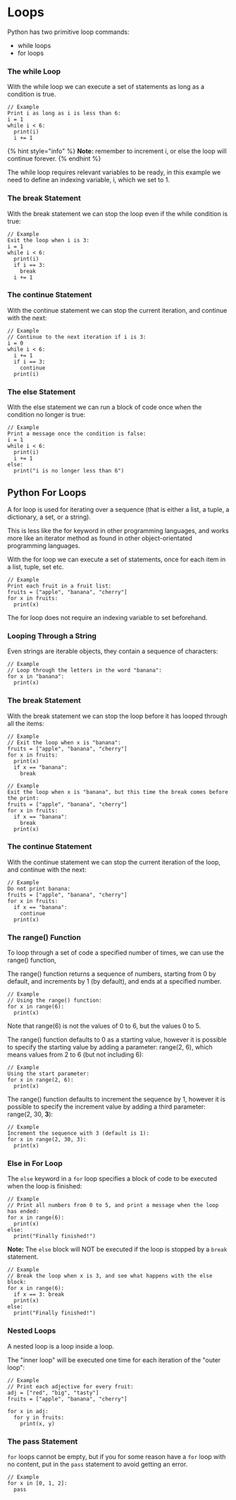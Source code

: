 # Loops

Python has two primitive loop commands:

* while loops
* for loops

### The while Loop

With the while loop we can execute a set of statements as long as a condition is true.

```
// Example
Print i as long as i is less than 6:
i = 1
while i < 6:
  print(i)
  i += 1
```

{% hint style="info" %}
**Note:** remember to increment i, or else the loop will continue forever.
{% endhint %}

The while loop requires relevant variables to be ready, in this example we need to define an indexing variable, i, which we set to 1.

### The break Statement

With the break statement we can stop the loop even if the while condition is true:

```
// Example
Exit the loop when i is 3:
i = 1
while i < 6:
  print(i)
  if i == 3:
    break
  i += 1
```

### The continue Statement

With the continue statement we can stop the current iteration, and continue with the next:

```
// Example
// Continue to the next iteration if i is 3:
i = 0
while i < 6:
  i += 1
  if i == 3:
    continue
  print(i)
```

### The else Statement

With the else statement we can run a block of code once when the condition no longer is true:

```
// Example
Print a message once the condition is false:
i = 1
while i < 6:
  print(i)
  i += 1
else:
  print("i is no longer less than 6")
```

## Python For Loops

A for loop is used for iterating over a sequence (that is either a list, a tuple, a dictionary, a set, or a string).

This is less like the for keyword in other programming languages, and works more like an iterator method as found in other object-orientated programming languages.

With the for loop we can execute a set of statements, once for each item in a list, tuple, set etc.

```
// Example
Print each fruit in a fruit list:
fruits = ["apple", "banana", "cherry"]
for x in fruits:
  print(x)
```

The for loop does not require an indexing variable to set beforehand.

### Looping Through a String

Even strings are iterable objects, they contain a sequence of characters:

```
// Example
// Loop through the letters in the word "banana":
for x in "banana":
  print(x)
```

### The break Statement

With the break statement we can stop the loop before it has looped through all the items:

```
// Example
// Exit the loop when x is "banana":
fruits = ["apple", "banana", "cherry"]
for x in fruits:
  print(x)
  if x == "banana":
    break
```

```
// Example
Exit the loop when x is "banana", but this time the break comes before the print:
fruits = ["apple", "banana", "cherry"]
for x in fruits:
  if x == "banana":
    break
  print(x)
```

### The continue Statement

With the continue statement we can stop the current iteration of the loop, and continue with the next:

```
// Example
Do not print banana:
fruits = ["apple", "banana", "cherry"]
for x in fruits:
  if x == "banana":
    continue
  print(x)
```

### The range() Function

To loop through a set of code a specified number of times, we can use the range() function,

The range() function returns a sequence of numbers, starting from 0 by default, and increments by 1 (by default), and ends at a specified number.

```
// Example
// Using the range() function:
for x in range(6):
  print(x)
```

Note that range(6) is not the values of 0 to 6, but the values 0 to 5.

The range() function defaults to 0 as a starting value, however it is possible to specify the starting value by adding a parameter: range(2, 6), which means values from 2 to 6 (but not including 6):

```
// Example
Using the start parameter:
for x in range(2, 6):
  print(x)
```

The range() function defaults to increment the sequence by 1, however it is possible to specify the increment value by adding a third parameter: range(2, 30, **3**):

```
// Example
Increment the sequence with 3 (default is 1):
for x in range(2, 30, 3):
  print(x)
```



### Else in For Loop

The `else` keyword in a `for` loop specifies a block of code to be executed when the loop is finished:

```
// Example
// Print all numbers from 0 to 5, and print a message when the loop has ended:
for x in range(6):
  print(x)
else:
  print("Finally finished!")
```

**Note:** The `else` block will NOT be executed if the loop is stopped by a `break` statement.

```
// Example
// Break the loop when x is 3, and see what happens with the else block:
for x in range(6):
  if x == 3: break
  print(x)
else:
  print("Finally finished!")
```

### Nested Loops

A nested loop is a loop inside a loop.

The "inner loop" will be executed one time for each iteration of the "outer loop":

```
// Example
// Print each adjective for every fruit:
adj = ["red", "big", "tasty"]
fruits = ["apple", "banana", "cherry"]

for x in adj:
  for y in fruits:
    print(x, y)
```

### The pass Statement

`for` loops cannot be empty, but if you for some reason have a `for` loop with no content, put in the `pass` statement to avoid getting an error.

```
// Example
for x in [0, 1, 2]:
  pass
```
